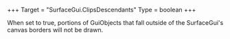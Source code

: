 +++
Target = "SurfaceGui.ClipsDescendants"
Type = boolean
+++

When set to true, portions of GuiObjects that fall outside of the SurfaceGui's canvas borders will not be drawn.